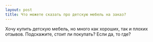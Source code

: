 ```yaml
---
layout: post 
title: Что можете сказать про детскую мебель на заказ? 
--- 
```

Хочу купить детскую мебель, но много как хороших, так и плохих отзывов. Подскажите, стоит ли покупать? Если да, то где?